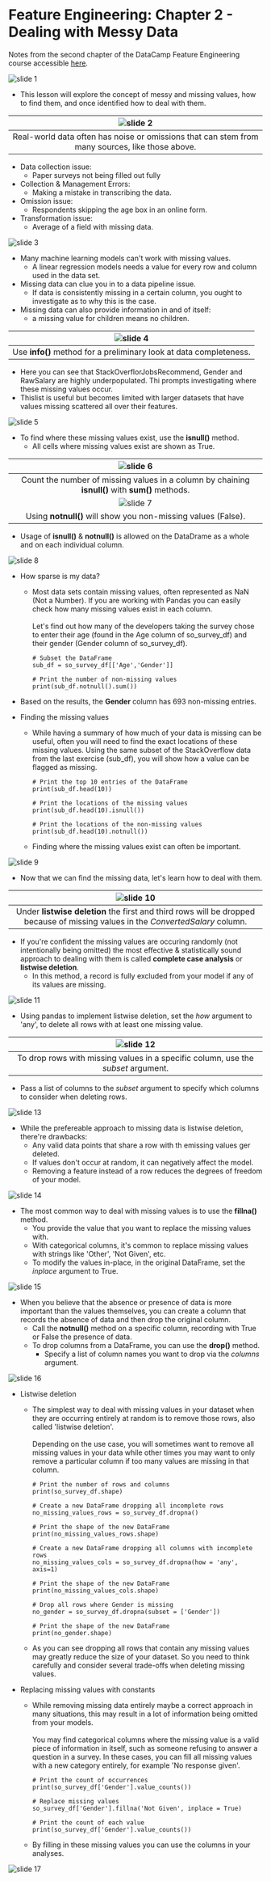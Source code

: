 # Feature Engineering: Chapter 2 - Dealing with Messy Data #
Notes from the second chapter of the DataCamp Feature Engineering course accessible [here](https://learn.datacamp.com/courses/feature-engineering-for-machine-learning-in-python).

![slide 1](ch2slides/ch2_01.png)

- This lesson will explore the concept of messy and missing values, how to find them, and once identified how to deal with them.

| ![slide 2](ch2slides/ch2_02.png) |
| :-: |
| Real-world data often has noise or omissions that can stem from many sources, like those above. |

- Data collection issue:
  - Paper surveys not being filled out fully
- Collection & Management Errors:
  - Making a mistake in transcribing the data.
- Omission issue:
  - Respondents skipping the age box in an online form.
- Transformation issue:
  - Average of a field with missing data.
  
![slide 3](ch2slides/ch2_03.png)

- Many machine learning models can't work with missing values.
  - A linear regression models needs a value for every row and column used in the data set.
- Missing data can clue you in to a data pipeline issue.
  - If data is consistently missing in a certain column, you ought to investigate as to why this is the case.
- Missing data can also provide information in and of itself:
  - a missing value for children means no children.
  
| ![slide 4](ch2slides/ch2_04.png) |
| :-: |
| Use **info()** method for a preliminary look at data completeness. |

- Here you can see that StackOverflorJobsRecommend, Gender and RawSalary are highly underpopulated. Thi prompts investigating where these missing values occur.
- Thislist is useful but becomes limited with larger datasets that have values missing scattered all over their features.

![slide 5](ch2slides/ch2_05.png)

- To find where these missing values exist, use the **isnull()** method.
  - All cells where missing values exist are shown as True.
  
| ![slide 6](ch2slides/ch2_06.png) |
| :-: |
| Count the number of missing values in a column by chaining **isnull()** with **sum()** methods. |
| ![slide 7](ch2slides/ch2_07.png) |
| Using **notnull()** will show you non-missing values (False). |

- Usage of **isnull()** & **notnull()** is allowed on the DataDrame as a whole and on each individual column.

![slide 8](ch2slides/ch2_08.png)

- How sparse is my data?
  - Most data sets contain missing values, often represented as NaN (Not a Number). If you are working with Pandas you can easily check how many missing values exist in each column. <br><br> Let's find out how many of the developers taking the survey chose to enter their age (found in the Age column of so\_survey_df) and their gender (Gender column of so\_survey_df).
  
	    # Subset the DataFrame
	    sub_df = so_survey_df[['Age','Gender']]
        
	    # Print the number of non-missing values
	    print(sub_df.notnull().sum())

- Based on the results, the **Gender** column has 693 non-missing entries.

- Finding the missing values
  - While having a summary of how much of your data is missing can be useful, often you will need to find the exact locations of these missing values. Using the same subset of the StackOverflow data from the last exercise (sub_df), you will show how a value can be flagged as missing.
  
	    # Print the top 10 entries of the DataFrame
	    print(sub_df.head(10))
	
	    # Print the locations of the missing values
	    print(sub_df.head(10).isnull())
	
	    # Print the locations of the non-missing values
	    print(sub_df.head(10).notnull())

  - Finding where the missing values exist can often be important.
  
![slide 9](ch2slides/ch2_09.png)

- Now that we can find the missing data, let's learn how to deal with them.

| ![slide 10](ch2slides/ch2_10.png) |
| :-: |
| Under **listwise deletion** the first and third rows will be dropped because of missing values in the _ConvertedSalary_ column. |

- If you're confident the missing values are occuring randomly (not intentionally being omitted) the most effective & statistically sound approach to dealing with them is called **complete case analysis** or **listwise deletion**.
  - In this method, a record is fully excluded from your model if any of its values are missing.
  
![slide 11](ch2slides/ch2_11.png)

 - Using pandas to implement listwise deletion, set the _how_ argument to 'any', to delete all rows with at least one missing value.
 
| ![slide 12](ch2slides/ch2_12.png) |
| :-: |
| To drop rows with missing values in a specific column, use the _subset_ argument. |

- Pass a list of columns to the _subset_ argument to specify which columns to consider when deleting rows.

![slide 13](ch2slides/ch2_13.png)

- While the prefereable approach to missing data is listwise deletion, there're drawbacks:
  - Any valid data points that share a row with th emissing values ger deleted.
  - If values don't occur at random, it can negatively affect the model.
  - Removing a feature instead of a row reduces the degrees of freedom of your model.
  
![slide 14](ch2slides/ch2_14.png)

- The most common way to deal with missing values is to use the **fillna()** method.
  - You provide the value that you want to replace the missing values with.
  - With categorical columns, it's common to replace missing values with strings like 'Other', 'Not Given', etc.
  - To modify the values in-place, in the original DataFrame, set the _inplace_ argument to True.
  
![slide 15](ch2slides/ch2_15.png)

- When you believe that the absence or presence of data is more important than the values themselves, you can create a column that records the absence of data and then drop the original column.
  - Call the **notnull()** method on a specific column, recording with True or False the presence of data.
  - To drop columns from a DataFrame, you can use the **drop()** method.
    - Specify a list of column names you want to drop via the _columns_ argument.

![slide 16](ch2slides/ch2_16.png)

- Listwise deletion
  - The simplest way to deal with missing values in your dataset when they are occurring entirely at random is to remove those rows, also called 'listwise deletion'.<br><br> Depending on the use case, you will sometimes want to remove all missing values in your data while other times you may want to only remove a particular column if too many values are missing in that column.
  
		# Print the number of rows and columns
		print(so_survey_df.shape)
		
		# Create a new DataFrame dropping all incomplete rows
		no_missing_values_rows = so_survey_df.dropna()
		
		# Print the shape of the new DataFrame
		print(no_missing_values_rows.shape)
		
		# Create a new DataFrame dropping all columns with incomplete rows
		no_missing_values_cols = so_survey_df.dropna(how = 'any', axis=1)
		
		# Print the shape of the new DataFrame
		print(no_missing_values_cols.shape)
		
		# Drop all rows where Gender is missing
		no_gender = so_survey_df.dropna(subset = ['Gender'])
		
		# Print the shape of the new DataFrame
		print(no_gender.shape)

  -  As you can see dropping all rows that contain any missing values may greatly reduce the size of your dataset. So you need to think carefully and consider several trade-offs when deleting missing values.

- Replacing missing values with constants
  - While removing missing data entirely maybe a correct approach in many situations, this may result in a lot of information being omitted from your models.<br><br> You may find categorical columns where the missing value is a valid piece of information in itself, such as someone refusing to answer a question in a survey. In these cases, you can fill all missing values with a new category entirely, for example 'No response given'.
  
		# Print the count of occurrences
		print(so_survey_df['Gender'].value_counts())
		
		# Replace missing values
		so_survey_df['Gender'].fillna('Not Given', inplace = True)
		
		# Print the count of each value
		print(so_survey_df['Gender'].value_counts())

  - By filling in these missing values you can use the columns in your analyses.

![slide 17](ch2slides/ch2_17.png)

